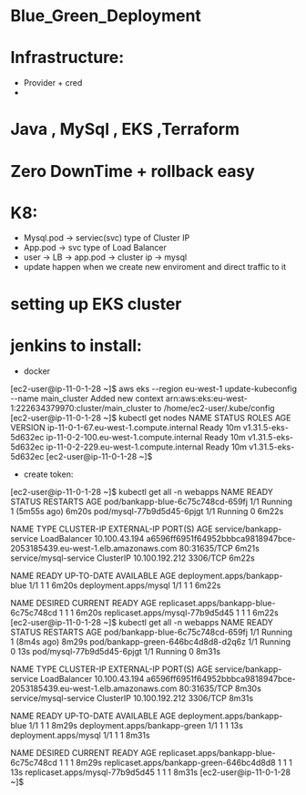 # Blue_Green_Deployment

# Infrastructure:
- Provider + cred 
- 
# Java , MySql , EKS ,Terraform
# Zero DownTime + rollback easy
# K8:
- Mysql.pod -> serviec(svc) type of Cluster IP
- App.pod -> svc type of Load Balancer
- user -> LB -> app.pod -> cluster ip -> mysql
- update happen when we create new enviroment and direct traffic to it 

# setting up EKS cluster 

# jenkins to install:
- docker 

[ec2-user@ip-11-0-1-28 ~]$ aws eks --region eu-west-1 update-kubeconfig --name main_cluster
Added new context arn:aws:eks:eu-west-1:222634379970:cluster/main_cluster to /home/ec2-user/.kube/config
[ec2-user@ip-11-0-1-28 ~]$ kubectl get nodes
NAME                                       STATUS   ROLES    AGE   VERSION
ip-11-0-1-67.eu-west-1.compute.internal    Ready    <none>   10m   v1.31.5-eks-5d632ec
ip-11-0-2-100.eu-west-1.compute.internal   Ready    <none>   10m   v1.31.5-eks-5d632ec
ip-11-0-2-229.eu-west-1.compute.internal   Ready    <none>   10m   v1.31.5-eks-5d632ec
[ec2-user@ip-11-0-1-28 ~]$

- create token: 


[ec2-user@ip-11-0-1-28 ~]$ kubectl get all -n webapps
NAME                                READY   STATUS    RESTARTS        AGE
pod/bankapp-blue-6c75c748cd-659fj   1/1     Running   1 (5m55s ago)   6m20s
pod/mysql-77b9d5d45-6pjgt           1/1     Running   0               6m22s

NAME                      TYPE           CLUSTER-IP       EXTERNAL-IP                                                               PORT(S)        AGE
service/bankapp-service   LoadBalancer   10.100.43.194    a6596ff6951f64952bbbca9818947bce-2053185439.eu-west-1.elb.amazonaws.com   80:31635/TCP   6m21s
service/mysql-service     ClusterIP      10.100.192.212   <none>                                                                    3306/TCP       6m22s

NAME                           READY   UP-TO-DATE   AVAILABLE   AGE
deployment.apps/bankapp-blue   1/1     1            1           6m20s
deployment.apps/mysql          1/1     1            1           6m22s

NAME                                      DESIRED   CURRENT   READY   AGE
replicaset.apps/bankapp-blue-6c75c748cd   1         1         1       6m20s
replicaset.apps/mysql-77b9d5d45           1         1         1       6m22s
[ec2-user@ip-11-0-1-28 ~]$ kubectl get all -n webapps
NAME                                 READY   STATUS    RESTARTS       AGE
pod/bankapp-blue-6c75c748cd-659fj    1/1     Running   1 (8m4s ago)   8m29s
pod/bankapp-green-646bc4d8d8-d2q6z   1/1     Running   0              13s
pod/mysql-77b9d5d45-6pjgt            1/1     Running   0              8m31s

NAME                      TYPE           CLUSTER-IP       EXTERNAL-IP                                                               PORT(S)        AGE
service/bankapp-service   LoadBalancer   10.100.43.194    a6596ff6951f64952bbbca9818947bce-2053185439.eu-west-1.elb.amazonaws.com   80:31635/TCP   8m30s
service/mysql-service     ClusterIP      10.100.192.212   <none>                                                                    3306/TCP       8m31s

NAME                            READY   UP-TO-DATE   AVAILABLE   AGE
deployment.apps/bankapp-blue    1/1     1            1           8m29s
deployment.apps/bankapp-green   1/1     1            1           13s
deployment.apps/mysql           1/1     1            1           8m31s

NAME                                       DESIRED   CURRENT   READY   AGE
replicaset.apps/bankapp-blue-6c75c748cd    1         1         1       8m29s
replicaset.apps/bankapp-green-646bc4d8d8   1         1         1       13s
replicaset.apps/mysql-77b9d5d45            1         1         1       8m31s
[ec2-user@ip-11-0-1-28 ~]$

